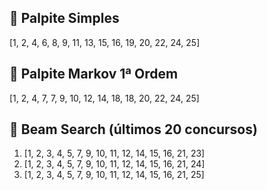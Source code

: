 ## 🎯 Palpite Simples
[1, 2, 4, 6, 8, 9, 11, 13, 15, 16, 19, 20, 22, 24, 25]

## 🔁 Palpite Markov 1ª Ordem
[1, 2, 4, 7, 7, 9, 10, 12, 14, 18, 18, 20, 22, 24, 25]

## 🤖 Beam Search (últimos 20 concursos)
1. [1, 2, 3, 4, 5, 7, 9, 10, 11, 12, 14, 15, 16, 21, 23]
2. [1, 2, 3, 4, 5, 7, 9, 10, 11, 12, 14, 15, 16, 21, 24]
3. [1, 2, 3, 4, 5, 7, 9, 10, 11, 12, 14, 15, 16, 21, 25]
